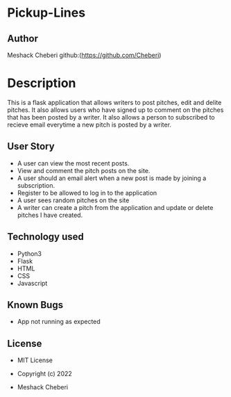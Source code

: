 # Pickup-Lines

## Author
Meshack Cheberi
github:(https://github.com/Cheberi)


# Description
This  is a flask application that allows writers to post pitches, edit and delite pitches. It also allows users who have signed up to comment on the pitches that has been posted by a writer. It also allows a person to subscribed to recieve email everytime a new pitch is posted by a writer.





## User Story

* A user can view the most recent posts.
* View and comment the pitch posts on the site.
* A user should an email alert when a new post is made by joining a subscription.
* Register to be allowed to log in to the application
* A user sees random pitches on the site
* A writer can create a pitch from the application and update or delete pitches I have created.








## Technology used

* Python3
* Flask
* HTML
* CSS
* Javascript


## Known Bugs
* App not running as expected

## License
* MIT License

* Copyright (c) 2022

* Meshack Cheberi